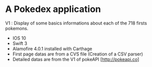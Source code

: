 # A Pokedex  application

V1 : Display of some basics informations about each of the 718 firsts pokemons.

- IOS 10
- Swift 3
- Alamofire 4.0.1 installed with Carthage
- First page datas are from a CVS file (Creation of a CSV parser)
- Detailed datas are from the V1 of pokeAPI [http://pokeapi.co]

